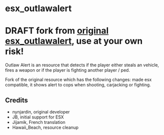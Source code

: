 # esx_outlawalert
# DRAFT fork from [original esx_outlawalert](https://github.com/ESX-PUBLIC/esx_outlawalert), use at your own risk!

Outlaw Alert is an resource that detects if the player either steals an vehicle, fires a weapon or if the player is fighting another player / ped.

Fork of the original resource which has the following changes: made esx compatible, it shows alert to cops when shooting, carjacking or fighting.

## Credits

- nynjardin, original developer
- JB, initial support for ESX
- Jijamik, French translation
- Hawaii_Beach, resource cleanup